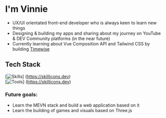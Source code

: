 # I'm Vinnie

- UX/UI orientated front-end developer who is always keen to learn new things<br/>
- Designing & building my apps and sharing about my journey on YouTube & 
DEV Community platforms (in the near future)<br/>
- Currently learning about Vue Composition API and Tailwind CSS 
by building [Timewise](https://github.com/vinniecodez/timewise)<br/>
<!-- Fun Fact: I'm an INTJ and love cats ^o^<br/> -->

## Tech Stack
[![Skills](https://skillicons.dev/icons?i=js,html,css,sass,tailwind,vue,vite)]
(https://skillicons.dev)<br/>
[![Tools](https://skillicons.dev/icons?i=figma,vscode,obsidian,md)]
(https://skillicons.dev)

### Future goals:<br/>
- Learn the MEVN stack and build a web application based on it
- Learn the building of games and visuals based on Three.js

<!--
- 🤔 I’m looking for ...
- 💬 Ask me about ...
- 📫 How to reach me: ...
-->
